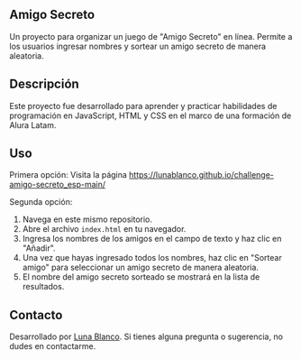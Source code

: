 ## Amigo Secreto

Un proyecto para organizar un juego de "Amigo Secreto" en línea. Permite a los usuarios ingresar nombres y sortear un amigo secreto de manera aleatoria.


## Descripción

Este proyecto fue desarrollado para aprender y practicar habilidades de programación en JavaScript, HTML y CSS en el marco de una formación de Alura Latam.


## Uso
Primera opción: 
Visita la página https://lunablanco.github.io/challenge-amigo-secreto_esp-main/ 

Segunda opción: 
1. Navega en este mismo repositorio.
2. Abre el archivo `index.html` en tu navegador.
3. Ingresa los nombres de los amigos en el campo de texto y haz clic en "Añadir".
4. Una vez que hayas ingresado todos los nombres, haz clic en "Sortear amigo" para seleccionar un amigo secreto de manera aleatoria.
5. El nombre del amigo secreto sorteado se mostrará en la lista de resultados.


## Contacto
Desarrollado por [Luna Blanco](https://www.linkedin.com/in/elebe140278?). Si tienes alguna pregunta o sugerencia, no dudes en contactarme.
